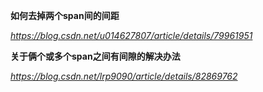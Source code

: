 **如何去掉两个span间的间距**

*https://blog.csdn.net/u014627807/article/details/79961951*



**关于俩个或多个span之间有间隙的解决办法**

*https://blog.csdn.net/lrp9090/article/details/82869762*

